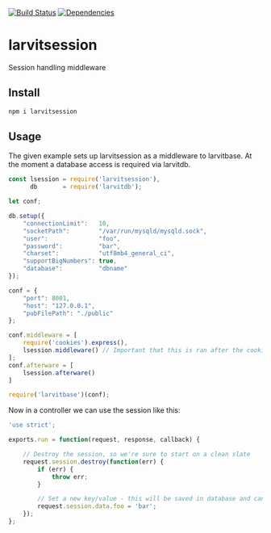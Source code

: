 [![Build Status](https://travis-ci.org/larvit/larvitsession.svg?branch=master)](https://travis-ci.org/larvit/larvitsession) [![Dependencies](https://david-dm.org/larvit/larvitsession.svg)](https://david-dm.org/larvit/larvitsession.svg)

# larvitsession

Session handling middleware

## Install

```javascript
npm i larvitsession
```

## Usage

The given example sets up larvitsession as a middleware to larvitbase. At the moment a database access is required via larvitdb.

```javascript
const lsession = require('larvitsession'),
      db       = require('larvitdb');

let conf;

db.setup({
	"connectionLimit":   10,
	"socketPath":        "/var/run/mysqld/mysqld.sock",
	"user":              "foo",
	"password":          "bar",
	"charset":           "utf8mb4_general_ci",
	"supportBigNumbers": true,
	"database":          "dbname"
});

conf = {
	"port": 8001,
	"host": "127.0.0.1",
	"pubFilePath": "./public"
};

conf.middleware = [
	require('cookies').express(),
	lsession.middleware() // Important that this is ran after the cookie middleware
];
conf.afterware = [
	lsession.afterware()
]

require('larvitbase')(conf);
```

Now in a controller we can use the session like this:

```javascript
'use strict';

exports.run = function(request, response, callback) {

	// Destroy the session, so we're sure to start on a clean slate
	request.session.destroy(function(err) {
		if (err) {
			throw err;
		}

		// Set a new key/value - this will be saved in database and can be retreived on page reload
		request.session.data.foo = 'bar';
	});
};
```
